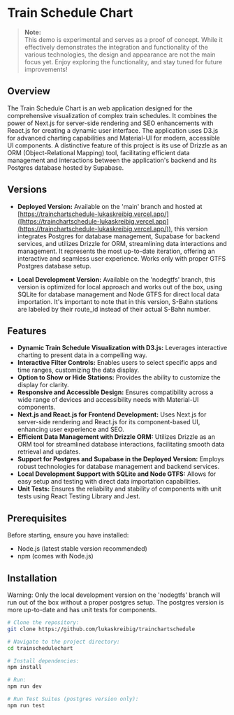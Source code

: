 # Train Schedule Chart

> **Note:**  
> This demo is experimental and serves as a proof of concept. While it effectively demonstrates the integration and functionality of the various technologies, the design and appearance are not
> the main focus yet. Enjoy exploring the functionality, and stay tuned for future improvements!

## Overview

The Train Schedule Chart is an web application designed for the comprehensive visualization of complex train schedules. It combines the power of Next.js for server-side rendering and SEO enhancements with React.js for creating a dynamic user interface. The application uses D3.js for advanced charting capabilities and Material-UI for modern, accessible UI components. A distinctive feature of this project is its use of Drizzle as an ORM (Object-Relational Mapping) tool, facilitating efficient data management and interactions between the application's backend and its Postgres database hosted by Supabase.

## Versions

- **Deployed Version:** Available on the 'main' branch and hosted at [https://trainchartschedule-lukaskreibig.vercel.app/]([https://trainchartschedule-lukaskreibig.vercel.app](https://trainchartschedule-lukaskreibig.vercel.app/)), this version integrates Postgres for database management, Supabase for backend services, and utilizes Drizzle for ORM, streamlining data interactions and management. It represents the most up-to-date iteration, offering an interactive and seamless user experience. Works only with proper GTFS Postgres database setup.

- **Local Development Version:** Available on the 'nodegtfs' branch, this version is optimized for local approach and works out of the box, using SQLite for database management and Node GTFS for direct local data importation. It's important to note that in this version, S-Bahn stations are labeled by their route_id instead of their actual S-Bahn number.

## Features

- **Dynamic Train Schedule Visualization with D3.js:** Leverages interactive charting to present data in a compelling way.
- **Interactive Filter Controls:** Enables users to select specific apps and time ranges, customizing the data display.
- **Option to Show or Hide Stations:** Provides the ability to customize the display for clarity.
- **Responsive and Accessible Design:** Ensures compatibility across a wide range of devices and accessibility needs with Material-UI components.
- **Next.js and React.js for Frontend Development:** Uses Next.js for server-side rendering and React.js for its component-based UI, enhancing user experience and SEO.
- **Efficient Data Management with Drizzle ORM:** Utilizes Drizzle as an ORM tool for streamlined database interactions, facilitating smooth data retrieval and updates.
- **Support for Postgres and Supabase in the Deployed Version:** Employs robust technologies for database management and backend services.
- **Local Development Support with SQLite and Node GTFS:** Allows for easy setup and testing with direct data importation capabilities.
- **Unit Tests:** Ensures the reliability and stability of components with unit tests using React Testing Library and Jest.

## Prerequisites

Before starting, ensure you have installed:

- Node.js (latest stable version recommended)
- npm (comes with Node.js)

## Installation

Warning: Only the local development version on the 'nodegtfs' branch will run out of the box without a proper postgres setup. The postgres version is more up-to-date and has unit tests for components.

```bash
# Clone the repository:
git clone https://github.com/lukaskreibig/trainchartschedule

# Navigate to the project directory:
cd trainschedulechart

# Install dependencies:
npm install

# Run:
npm run dev

# Run Test Suites (postgres version only):
npm run test

